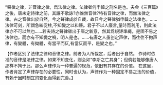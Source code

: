 “聲律之律，非音律之律，爲法律之律。法律者何申韓之刑名是也。夫会《三百篇》之後，唐未定詩律之前，其誰不歌詠?亦誰無音律?特有音律之律，而無法律之律。古之音律出於自然，今之聲律成於自裁，故日今之聲律猶申韓之法律也。……法律苛刻，所謂急絃促柱,不知變之以和聲。君子不以人廢言,量時而利用，則此法律亦不可以無也……若夫詩之聲律雖出于唐之新意，然其爲規矩準繩，是固不易之法律也，而亦有不知變之禍，明人是也。……有唐之人虽创定声律，而往往不拘声律，有變體，有拗體，有當平而仄,有當仄而平，是變之也。”

【作者区别了法律之律和音律之律。前者为人所裁定，后者出于自然。
作诗时依准的音律是法律之律。如果不知变化，则会如“李斯之亡其身”；但倘若能够像唐人那样不拘于此，那么声律作为一种普遍的规范，依旧有其存在的价值。
在这里，作者肯定了声律存在的必要性，同时也认为，声律作为一种固定不易之法的价值，有赖于因时制宜的变化而得到完善。】